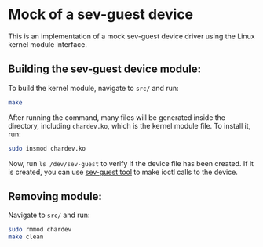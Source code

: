 # Mock of a sev-guest device

This is an implementation of a mock sev-guest device driver using the Linux kernel module interface.

## Building the sev-guest device module:

To build the kernel module, navigate to `src/` and run:

```bash
make
```

After running the command, many files will be generated inside the directory, including `chardev.ko`, which is the kernel module file. To install it, run:

```bash
sudo insmod chardev.ko
```

Now, run `ls /dev/sev-guest` to verify if the device file has been created. If it is created, you can use [sev-guest tool](https://github.com/Daviiap/go-sev-guest) to make ioctl calls to the device.

## Removing module:

Navigate to `src/` and run:

```bash
sudo rmmod chardev
make clean
```
